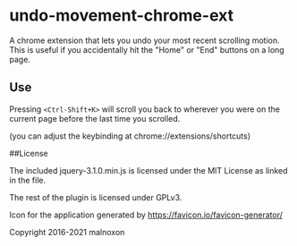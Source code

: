 # undo-movement-chrome-ext
A chrome extension that lets you undo your most recent scrolling motion. This is useful if you accidentally hit the "Home" or "End" buttons on a long page.

## Use
Pressing `<Ctrl-Shift+K>` will scroll you back to wherever you were on the current page before the last time you scrolled.

(you can adjust the keybinding at chrome://extensions/shortcuts)

##License

The included jquery-3.1.0.min.js is licensed under the MIT License as linked in the file.

The rest of the plugin is licensed under GPLv3.

Icon for the application generated by https://favicon.io/favicon-generator/

Copyright 2016-2021 malnoxon
